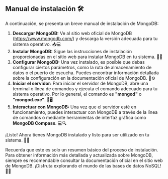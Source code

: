 ## Manual de instalación 🛠️

A continuación, se presenta un breve manual de instalación de MongoDB:

1. **Descargar MongoDB:** Ve al sitio web oficial de MongoDB (https://www.mongodb.com/) y descarga la versión adecuada para tu sistema operativo. 📥💻
2. **Instalar MongoDB:** Sigue las instrucciones de instalación proporcionadas en el sitio web para instalar MongoDB en tu sistema. 🔧🚀
3. **Configurar MongoDB:** Una vez instalado, es posible que debas configurar ciertos parámetros, como la ruta de almacenamiento de datos o el puerto de escucha. Puedes encontrar información detallada sobre la configuración en la documentación oficial de MongoDB. 📄⚙️
4. **Iniciar el servidor:** Para iniciar el servidor de MongoDB, abre una terminal o línea de comandos y ejecuta el comando adecuado para tu sistema operativo. Por lo general, el comando es **"mongod"** o **"mongod.exe"**. 🚀🖥️
5. **Interactuar con MongoDB:** Una vez que el servidor esté en funcionamiento, puedes interactuar con MongoDB a través de la línea de comandos o mediante herramientas de interfaz gráfica como **MongoDB Compass**. 💻🔍

¡Listo! Ahora tienes MongoDB instalado y listo para ser utilizado en tu sistema. 🎉🌱

Recuerda que este es solo un resumen básico del proceso de instalación. Para obtener información más detallada y actualizada sobre MongoDB, siempre es recomendable consultar la documentación oficial en el sitio web de MongoDB. ¡Disfruta explorando el mundo de las bases de datos NoSQL! 🚀🌐
